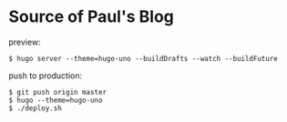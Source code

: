 Source of Paul's Blog
=====================

preview:

```
$ hugo server --theme=hugo-uno --buildDrafts --watch --buildFuture
```


push to production:

```
$ git push origin master
$ hugo --theme=hugo-uno
$ ./deploy.sh
```
